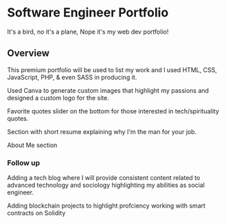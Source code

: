 # Software Engineer Portfolio

It's a bird, no it's a plane, Nope it's my web dev portfolio!

## Overview

This premium portfolio will be used to list my work and I used HTML, CSS, JavaScript, PHP, & even SASS in producing it.

Used Canva to generate custom images that highlight my passions and designed a custom logo for the site.

Favorite quotes slider on the bottom for those interested in tech/spirituality quotes.

Section with short resume explaining why I'm the man for your job.  

About Me section

### Follow up

Adding a tech blog where I will provide consistent content related to advanced technology and sociology highlighting my abilities as social engineer.

Adding blockchain projects to highlight profciency working with smart contracts on Solidity 
